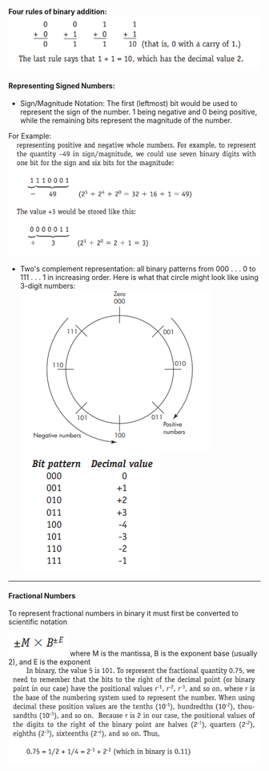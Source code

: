 **Four rules of binary addition:**
![](CPS%20101/Documents/Images/Pasted%20image%2020221124175547.png)

#### Representing Signed Numbers:

- Sign/Magnitude Notation:
The first (leftmost) bit would be used to represent the sign of the number. 1 being negative and 0 being positive, while the remaining bits represent the magnitude of the number. 

For Example: 
![](CPS%20101/Documents/Images/Pasted%20image%2020221124175913.png)

- Two's complement representation:
all binary patterns from 000 . . . 0 to 111 . . . 1 in increasing order. Here is what that circle might look like using 3-digit numbers:
![](CPS%20101/Documents/Images/Pasted%20image%2020221124180216.png)
![](CPS%20101/Documents/Images/Pasted%20image%2020221124180256.png)

---
#### Fractional Numbers

To represent fractional numbers in binary it must first be converted to scientific notation

![](CPS%20101/Documents/Images/Pasted%20image%2020221124180853.png)
where M is the mantissa, B is the exponent base (usually 2), and E is the exponent
![](CPS%20101/Documents/Images/Pasted%20image%2020221124181121.png)

